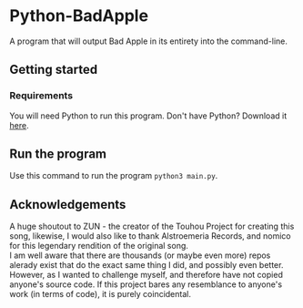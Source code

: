 # Python-BadApple
A program that will output Bad Apple in its entirety into the command-line.

## Getting started
### Requirements
You will need Python to run this program. Don't have Python? Download it [here](https://www.python.org/downloads/).

## Run the program
Use this command to run the program `python3 main.py`.

## Acknowledgements
A huge shoutout to ZUN - the creator of the Touhou Project for creating this song, likewise, I would also like to thank Alstroemeria Records, and nomico for this legendary rendition of the original song.<br>
I am well aware that there are thousands (or maybe even more) repos alerady exist that do the exact same thing I did, and possibly even better. However, as I wanted to challenge myself, and therefore have not copied anyone's source code. If this project bares any resemblance to anyone's work (in terms of code), it is purely coincidental.
